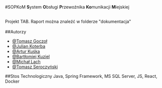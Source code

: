 #SOPKoM
<b>S</b>ystem <b>O</b>bsługi <b>P</b>rzewoźnika <b>Ko</b>munikacji <b>M</b>iejskiej<br><br>

Projekt TAB. Raport można znaleźć w folderze "dokumentacja" <br>
<br>
##Autorzy
- [@Tomasz Goczoł](https://github.com/tO0masz)
- [@Julian Koterba](https://github.com/Jul1anK)
- [@Artur Kuśka](https://github.com/4rturK)
- [@Bartłomiej Kuziel](https://github.com/Baku863)
- [@Michał Lach](https://www.github.com/MKLach)
- [@Tomasz Seroczyński](https://github.com/tomaszseroczynski)

##Stos Technologiczny
Java, Spring Framework, MS SQL Server, JS, React, Docker